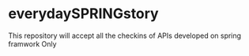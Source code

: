 # everydaySPRINGstory
This repository will accept all the checkins of APIs developed on spring framwork Only
